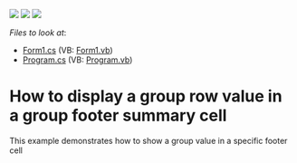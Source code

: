 <!-- default badges list -->
![](https://img.shields.io/endpoint?url=https://codecentral.devexpress.com/api/v1/VersionRange/128627327/13.1.4%2B)
[![](https://img.shields.io/badge/Open_in_DevExpress_Support_Center-FF7200?style=flat-square&logo=DevExpress&logoColor=white)](https://supportcenter.devexpress.com/ticket/details/E307)
[![](https://img.shields.io/badge/📖_How_to_use_DevExpress_Examples-e9f6fc?style=flat-square)](https://docs.devexpress.com/GeneralInformation/403183)
<!-- default badges end -->
<!-- default file list -->
*Files to look at*:

* [Form1.cs](./CS/WindowsApplication8/Form1.cs) (VB: [Form1.vb](./VB/WindowsApplication8/Form1.vb))
* [Program.cs](./CS/WindowsApplication8/Program.cs) (VB: [Program.vb](./VB/WindowsApplication8/Program.vb))
<!-- default file list end -->
# How to display a group row value in a group footer summary cell


<p>This example demonstrates how to show a group value in a specific footer cell</p>

<br/>


